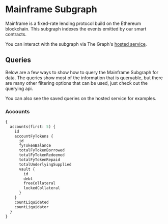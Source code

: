 # Mainframe Subgraph

Mainframe is a fixed-rate lending protocol build on the Ethereum blockchain. This subgraph indexes the events
emitted by our smart contracts.

You can interact with the subgraph via The Graph's [hosted
service](https://thegraph.com/explorer/subgraph/mainframehq/hifi).

## Queries

Below are a few ways to show how to query the Mainframe Subgraph for data. The queries show most of the information
that is queryable, but there are many other filtering options that can be used, just check out the querying api.

You can also see the saved queries on the hosted service for examples.

### Accounts

```graphql
{
  accounts(first: 5) {
    id
    accountFyTokens {
      id
      fyTokenBalance
      totalFyTokenBorrowed
      totalFyTokenRedeemed
      totalFyTokenRepaid
      totalUnderlyingSupplied
      vault {
        id
        debt
        freeCollateral
        lockedCollateral
      }
    }
    countLiquidated
    countLiquidator
  }
}
```
